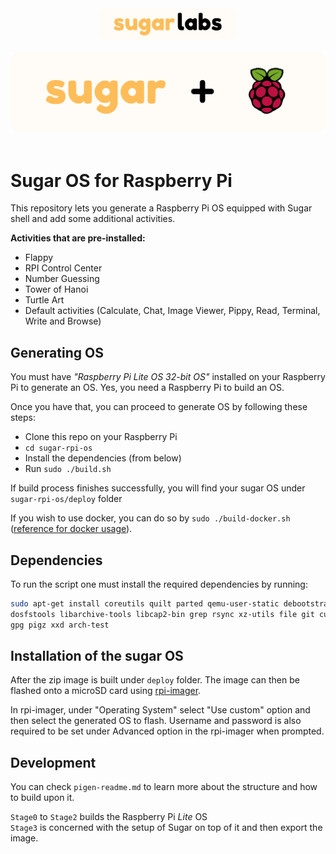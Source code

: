 <div align="center">
	<img src="assets/sugarlabs.png" height="50">
</div>
<br>
<div align="center">
	<img src="assets/sugar_rpi.png">
</div>
<br>


# Sugar OS for Raspberry Pi

This repository lets you generate a Raspberry Pi OS equipped with Sugar shell and add some additional activities.

**Activities that are pre-installed:**
- Flappy 
- RPI Control Center
- Number Guessing
- Tower of Hanoi
- Turtle Art
- Default activities (Calculate, Chat, Image Viewer, Pippy, Read, Terminal, Write and Browse)


## Generating OS
You must have *"Raspberry Pi Lite OS 32-bit OS"* installed on your Raspberry Pi to generate an OS. Yes, you need a Raspberry Pi to build an OS.

Once you have that, you can proceed to generate OS by following these steps:
- Clone this repo on your Raspberry Pi
- `cd sugar-rpi-os`
- Install the dependencies (from below)
- Run `sudo ./build.sh` 

If build process finishes successfully, you will find your sugar OS under `sugar-rpi-os/deploy` folder

If you wish to use docker, you can do so by `sudo ./build-docker.sh`\
([reference for docker usage](https://github.com/RPi-Distro/pi-gen/#:~:text=for%20finer%20details.-,Docker%20Build,are%20already%20set%20by%20the%20script%20and%20should%20not%20be%20redefined.,-Stage%20Anatomy)).


## Dependencies

To run the script one must install the required dependencies by running:

```bash
sudo apt-get install coreutils quilt parted qemu-user-static debootstrap zerofree zip \
dosfstools libarchive-tools libcap2-bin grep rsync xz-utils file git curl bc \
gpg pigz xxd arch-test
```


## Installation of the sugar OS

After the zip image is built under `deploy` folder. The image can then be flashed onto a microSD card using [rpi-imager](https://www.raspberrypi.com/software). 

In rpi-imager, under "Operating System" select "Use custom" option and then select the generated OS to flash. Username and password is also required to be set under Advanced option in the rpi-imager when prompted.


## Development

You can check `pigen-readme.md` to learn more about the structure and how to build upon it.

`Stage0` to `Stage2` builds the Raspberry Pi *Lite* OS\
`Stage3` is concerned with the setup of Sugar on top of it and then export the image.
